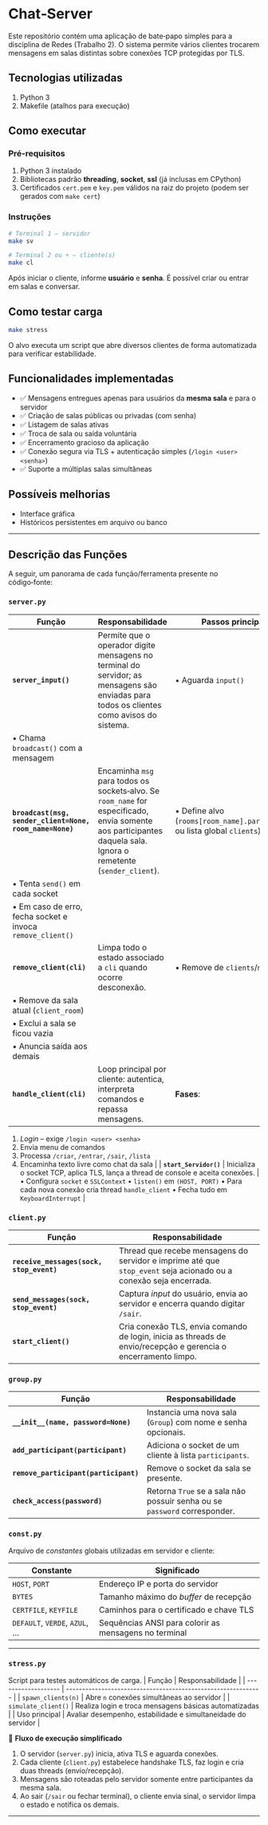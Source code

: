 # Chat‑Server

Este repositório contém uma aplicação de bate‑papo simples para a disciplina de Redes (Trabalho 2). O sistema permite vários clientes trocarem mensagens em salas distintas sobre conexões TCP protegidas por TLS.

## Tecnologias utilizadas
1. Python 3
2. Makefile (atalhos para execução)

## Como executar

### Pré‑requisitos
1. Python 3 instalado
2. Bibliotecas padrão **threading**, **socket**, **ssl** (já inclusas em CPython)
3. Certificados `cert.pem` e `key.pem` válidos na raiz do projeto (podem ser gerados com `make cert`)

### Instruções
```bash
# Terminal 1 – servidor
make sv

# Terminal 2 ou + – cliente(s)
make cl
```
Após iniciar o cliente, informe **usuário** e **senha**. É possível criar ou entrar em salas e conversar.

## Como testar carga
```bash
make stress
```
O alvo executa um script que abre diversos clientes de forma automatizada para verificar estabilidade.

## Funcionalidades implementadas
* ✅ Mensagens entregues apenas para usuários da **mesma sala** e para o servidor
* ✅ Criação de salas públicas ou privadas (com senha)
* ✅ Listagem de salas ativas
* ✅ Troca de sala ou saída voluntária
* ✅ Encerramento gracioso da aplicação
* ✅ Conexão segura via TLS + autenticação simples (`/login <user> <senha>`)
* ✅ Suporte a múltiplas salas simultâneas

## Possíveis melhorias
* Interface gráfica
* Históricos persistentes em arquivo ou banco
---

## Descrição das Funções
A seguir, um panorama de cada função/ferramenta presente no código‑fonte:

### `server.py`
| Função                                                     | Responsabilidade                                                                                                                                                 | Passos principais                                                         |
| ---------------------------------------------------------- | ---------------------------------------------------------------------------------------------------------------------------------------------------------------- | ------------------------------------------------------------------------- |
| **`server_input()`**                                       | Permite que o operador digite mensagens no terminal do servidor; as mensagens são enviadas para todos os clientes como avisos do sistema.                        | • Aguarda `input()`                                                       |
| • Chama `broadcast()` com a mensagem                       |                                                                                                                                                                  |                                                                           |
| **`broadcast(msg, sender_client=None, room_name=None)`**   | Encaminha `msg` para todos os sockets‑alvo. Se `room_name` for especificado, envia somente aos participantes daquela sala. Ignora o remetente (`sender_client`). | • Define alvo (`rooms[room_name].participants` ou lista global `clients`) |
| • Tenta `send()` em cada socket                            |                                                                                                                                                                  |                                                                           |
| • Em caso de erro, fecha socket e invoca `remove_client()` |                                                                                                                                                                  |                                                                           |
| **`remove_client(cli)`**                                   | Limpa todo o estado associado a `cli` quando ocorre desconexão.                                                                                                  | • Remove de `clients`/`nicknames`                                         |
| • Remove da sala atual (`client_room`)                     |                                                                                                                                                                  |                                                                           |
| • Exclui a sala se ficou vazia                             |                                                                                                                                                                  |                                                                           |
| • Anuncia saída aos demais                                 |                                                                                                                                                                  |                                                                           |
| **`handle_client(cli)`**                                   | Loop principal por cliente: autentica, interpreta comandos e repassa mensagens.                                                                                  | **Fases**:                                                                |


1. *Login* – exige `/login <user> <senha>`
2. Envia menu de comandos
3. Processa `/criar`, `/entrar`, `/sair`, `/lista`
4. Encaminha texto livre como chat da sala |
   \| **`start_Servidor()`** | Inicializa o socket TCP, aplica TLS, lança a thread de console e aceita conexões. | • Configura `socket` e `SSLContext`
   • `listen()` em `(HOST, PORT)`
   • Para cada nova conexão cria thread `handle_client`
   • Fecha tudo em `KeyboardInterrupt` |

### `client.py`
| Função                                   | Responsabilidade                                                                                                  |
| ---------------------------------------- | ----------------------------------------------------------------------------------------------------------------- |
| **`receive_messages(sock, stop_event)`** | Thread que recebe mensagens do servidor e imprime até que `stop_event` seja acionado ou a conexão seja encerrada. |
| **`send_messages(sock, stop_event)`**    | Captura *input* do usuário, envia ao servidor e encerra quando digitar `/sair`.                                   |
| **`start_client()`**                     | Cria conexão TLS, envia comando de login, inicia as threads de envio/recepção e gerencia o encerramento limpo.    |

### `group.py`
| Função                                | Responsabilidade                                                          |
| ------------------------------------- | ------------------------------------------------------------------------- |
| **`__init__(name, password=None)`**   | Instancia uma nova sala (`Group`) com nome e senha opcionais.             |
| **`add_participant(participant)`**    | Adiciona o socket de um cliente à lista `participants`.                   |
| **`remove_participant(participant)`** | Remove o socket da sala se presente.                                      |
| **`check_access(password)`**          | Retorna `True` se a sala não possuir senha ou se `password` corresponder. |

### `const.py`
Arquivo de *constantes* globais utilizadas em servidor e cliente:

| Constante                     | Significado                                           |
| ----------------------------- | ----------------------------------------------------- |
| `HOST`, `PORT`                | Endereço IP e porta do servidor                       |
| `BYTES`                       | Tamanho máximo do *buffer* de recepção                |
| `CERTFILE`, `KEYFILE`         | Caminhos para o certificado e chave TLS               |
| `DEFAULT`, `VERDE`, `AZUL`, … | Sequências ANSI para colorir as mensagens no terminal |
---

### `stress.py`
Script para testes automáticos de carga.
| Função              | Responsabilidade                                              |
| ------------------- | ------------------------------------------------------------- |
| `spawn_clients(n)`  | Abre `n` conexões simultâneas ao servidor                     |
| `simulate_client()` | Realiza login e troca mensagens básicas automatizadas         |
| Uso principal       | Avaliar desempenho, estabilidade e simultaneidade do servidor |


💬 **Fluxo de execução simplificado**
1. O servidor (`server.py`) inicia, ativa TLS e aguarda conexões.
2. Cada cliente (`client.py`) estabelece handshake TLS, faz login e cria duas threads (envio/recepção).
3. Mensagens são roteadas pelo servidor somente entre participantes da mesma sala.
4. Ao sair (`/sair` ou fechar terminal), o cliente envia sinal, o servidor limpa o estado e notifica os demais.
---
